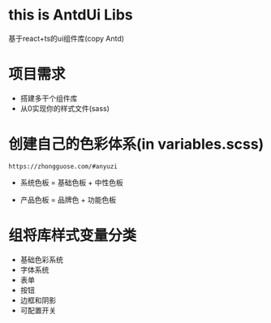 # this is AntdUi Libs

基于react+ts的ui组件库(copy Antd)

# 项目需求

- 搭建多干个组件库
- 从0实现你的样式文件(sass)

# 创建自己的色彩体系(in variables.scss)

`https://zhongguose.com/#anyuzi`

- 系统色板 = 基础色板 + 中性色板

- 产品色板 = 品牌色 + 功能色板

# 组将库样式变量分类

- 基础色彩系统
- 字体系统
- 表单
- 按钮
- 边框和阴影
- 可配置开关
